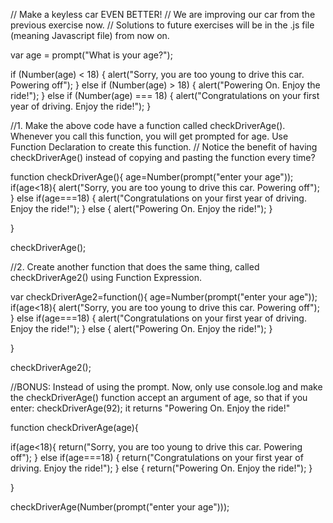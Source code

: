 // Make a keyless car EVEN BETTER!
// We are improving our car from the previous exercise now.
// Solutions to future exercises will be in the .js file (meaning Javascript file) from now on.

var age = prompt("What is your age?");

if (Number(age) < 18) {
	alert("Sorry, you are too young to drive this car. Powering off");
} else if (Number(age) > 18) {
	alert("Powering On. Enjoy the ride!");
} else if (Number(age) === 18) {
	alert("Congratulations on your first year of driving. Enjoy the ride!");
}

//1. Make the above code have a function called checkDriverAge(). Whenever you call this function, you will get prompted for age. Use Function Declaration to create this function.
// Notice the benefit of having checkDriverAge() instead of copying and pasting the function every time?


function checkDriverAge(){
age=Number(prompt("enter your age"));
if(age<18){
  alert("Sorry, you are too young to drive this car. Powering off");
}
else if(age===18)
{
  alert("Congratulations on your first year of driving. Enjoy the ride!");
}
else
{
  alert("Powering On. Enjoy the ride!");
}

}

checkDriverAge();


//2. Create another function that does the same thing, called checkDriverAge2() using Function Expression.



var checkDriverAge2=function(){
age=Number(prompt("enter your age"));
if(age<18){
  alert("Sorry, you are too young to drive this car. Powering off");
}
else if(age===18)
{
  alert("Congratulations on your first year of driving. Enjoy the ride!");
}
else
{
  alert("Powering On. Enjoy the ride!");
}

}

checkDriverAge2();


//BONUS: Instead of using the prompt. Now, only use console.log and make the checkDriverAge() function accept an argument of age, so that if you enter:
checkDriverAge(92);
it returns "Powering On. Enjoy the ride!"

function checkDriverAge(age){

if(age<18){
  return("Sorry, you are too young to drive this car. Powering off");
}
else if(age===18)
{
  return("Congratulations on your first year of driving. Enjoy the ride!");
}
else
{
  return("Powering On. Enjoy the ride!");
}

}

checkDriverAge(Number(prompt("enter your age")));



